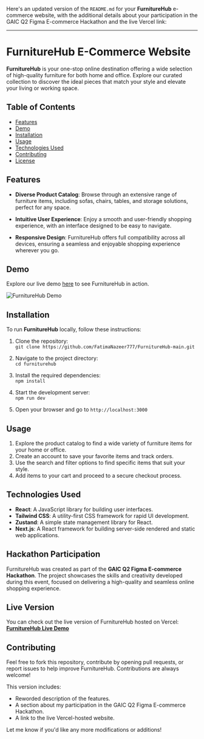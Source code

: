 Here's an updated version of the `README.md` for your **FurnitureHub** e-commerce website, with the additional details about your participation in the GAIC Q2 Figma E-commerce Hackathon and the live Vercel link:

---

# FurnitureHub E-Commerce Website

**FurnitureHub** is your one-stop online destination offering a wide selection of high-quality furniture for both home and office. Explore our curated collection to discover the ideal pieces that match your style and elevate your living or working space.

## Table of Contents

- [Features](#features)
- [Demo](#demo)
- [Installation](#installation)
- [Usage](#usage)
- [Technologies Used](#technologies-used)
- [Contributing](#contributing)
- [License](#license)

## Features

- **Diverse Product Catalog**: Browse through an extensive range of furniture items, including sofas, chairs, tables, and storage solutions, perfect for any space.

- **Intuitive User Experience**: Enjoy a smooth and user-friendly shopping experience, with an interface designed to be easy to navigate.

- **Responsive Design**: FurnitureHub offers full compatibility across all devices, ensuring a seamless and enjoyable shopping experience wherever you go.

## Demo

Explore our live demo [here](https://furniture-hub-main.vercel.app/) to see FurnitureHub in action.

![FurnitureHub Demo](link_to_demo_screenshot.png)

## Installation

To run **FurnitureHub** locally, follow these instructions:

1. Clone the repository:  
   `git clone https://github.com/FatimaNazeer777/FurnitureHub-main.git`

2. Navigate to the project directory:  
   `cd furniturehub`

3. Install the required dependencies:  
   `npm install`

4. Start the development server:  
   `npm run dev`

5. Open your browser and go to `http://localhost:3000`

## Usage

1. Explore the product catalog to find a wide variety of furniture items for your home or office.
2. Create an account to save your favorite items and track orders.
3. Use the search and filter options to find specific items that suit your style.
4. Add items to your cart and proceed to a secure checkout process.

## Technologies Used

- **React**: A JavaScript library for building user interfaces.
- **Tailwind CSS**: A utility-first CSS framework for rapid UI development.
- **Zustand**: A simple state management library for React.
- **Next.js**: A React framework for building server-side rendered and static web applications.

## Hackathon Participation

FurnitureHub was created as part of the **GAIC Q2 Figma E-commerce Hackathon**. The project showcases the skills and creativity developed during this event, focused on delivering a high-quality and seamless online shopping experience.

## Live Version

You can check out the live version of FurnitureHub hosted on Vercel:  
[**FurnitureHub Live Demo**](https://furniture-hub-main.vercel.app/)

## Contributing

Feel free to fork this repository, contribute by opening pull requests, or report issues to help improve FurnitureHub. Contributions are always welcome!

This version includes:
- Reworded description of the features.
- A section about my participation in the GAIC Q2 Figma E-commerce Hackathon.
- A link to the live Vercel-hosted website.

Let me know if you'd like any more modifications or additions!

